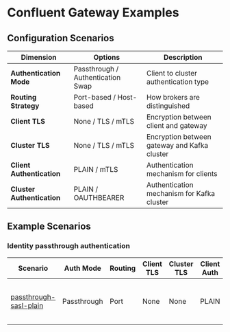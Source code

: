 # Confluent Gateway Examples

## Configuration Scenarios

| Dimension                  | Options                           | Description                                  |
|----------------------------|-----------------------------------|----------------------------------------------|
| **Authentication Mode**    | Passthrough / Authentication Swap | Client to cluster authentication type        |
| **Routing Strategy**       | Port-based / Host-based           | How brokers are distinguished                |
| **Client TLS**             | None / TLS / mTLS                 | Encryption between client and gateway        |
| **Cluster TLS**            | None / TLS / mTLS                 | Encryption between gateway and Kafka cluster |
| **Client Authentication**  | PLAIN / mTLS                      | Authentication mechanism for clients         |
| **Cluster Authentication** | PLAIN / OAUTHBEARER               | Authentication mechanism for Kafka cluster   |

## Example Scenarios

### Identity passthrough authentication

| Scenario                                           | Auth Mode | Routing | Client TLS | Cluster TLS | Client Auth | Cluster Auth | Description |
|----------------------------------------------------| --- | --- | --- | --- | --- | --- | --- |
| [passthrough-sasl-plain](./passthrough-sasl-plain) | Passthrough | Port | None | None | PLAIN | PLAIN | Simple plaintext setup with basic authentication |
